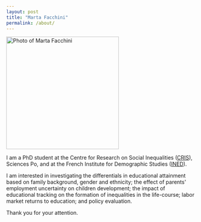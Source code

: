 ```yaml
---
layout: post
title: "Marta Facchini"
permalink: /about/
---
```


<img src="/assets/prova_website.jpg" alt="Photo of Marta Facchini" style="width: 300px; height: auto;">


I am a PhD student at the Centre for Research on Social Inequalities ([CRIS](https://www.sciencespo.fr/osc/en.html)), Sciences Po, and at the French Institute for Demographic Studies ([INED](https://www.ined.fr/en/)). 

I am interested in investigating the differentials in educational attainment based on family background, gender and ethnicity; the effect of parents' employment uncertainty on children development; the impact of educational tracking on the formation of inequalities in the life-course; labor market returns to education; and policy evaluation.


Thank you for your attention.
